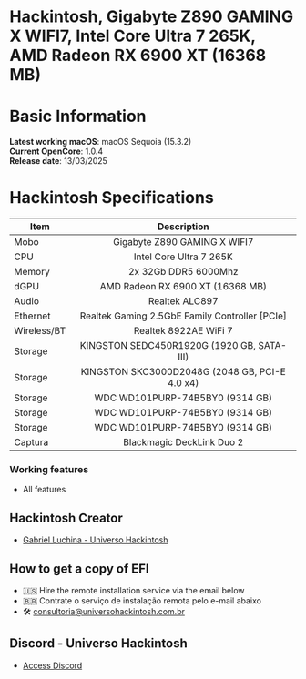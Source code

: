 # Hackintosh, Gigabyte Z890 GAMING X WIFI7, Intel Core Ultra 7 265K, AMD Radeon RX 6900 XT (16368 MB)

# Basic Information

**Latest working macOS**: macOS Sequoia (15.3.2)
<br>
**Current OpenCore**: 1.0.4
<br>
**Release date**: 13/03/2025

# Hackintosh Specifications
|Item|Description|
|-|:-------:|
|Mobo|Gigabyte Z890 GAMING X WIFI7|
|CPU|Intel Core Ultra 7 265K|
|Memory|2x 32Gb DDR5 6000Mhz|
|dGPU|AMD Radeon RX 6900 XT (16368 MB)|
|Audio|Realtek ALC897|
|Ethernet|Realtek Gaming 2.5GbE Family Controller [PCIe]|
|Wireless/BT|Realtek 8922AE WiFi 7|
|Storage|KINGSTON SEDC450R1920G (1920 GB, SATA-III)|
|Storage|KINGSTON SKC3000D2048G (2048 GB, PCI-E 4.0 x4)|
|Storage|WDC WD101PURP-74B5BY0 (9314 GB)|
|Storage|WDC WD101PURP-74B5BY0 (9314 GB)|
|Storage|WDC WD101PURP-74B5BY0 (9314 GB)|
|Captura|Blackmagic DeckLink Duo 2|

### Working features
- All features

## Hackintosh Creator
- [Gabriel Luchina - Universo Hackintosh](https://luchina.com.br)

## How to get a copy of EFI
- 🇺🇸 Hire the remote installation service via the email below
- 🇧🇷 Contrate o serviço de instalação remota pelo e-mail abaixo
- 🛠️ [consultoria@universohackintosh.com.br](mailto:consultoria@universohackintosh.com.br)

## Discord - Universo Hackintosh
- [Access Discord](https://discord.universohackintosh.com.br)
